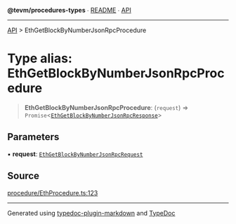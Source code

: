 **@tevm/procedures-types** ∙ [README](../README.md) ∙ [API](../API.md)

***

[API](../API.md) > EthGetBlockByNumberJsonRpcProcedure

# Type alias: EthGetBlockByNumberJsonRpcProcedure

> **EthGetBlockByNumberJsonRpcProcedure**: (`request`) => `Promise`\<[`EthGetBlockByNumberJsonRpcResponse`](EthGetBlockByNumberJsonRpcResponse.md)\>

## Parameters

▪ **request**: [`EthGetBlockByNumberJsonRpcRequest`](EthGetBlockByNumberJsonRpcRequest.md)

## Source

[procedure/EthProcedure.ts:123](https://github.com/evmts/tevm-monorepo/blob/main/packages/procedures-types/src/procedure/EthProcedure.ts#L123)

***
Generated using [typedoc-plugin-markdown](https://www.npmjs.com/package/typedoc-plugin-markdown) and [TypeDoc](https://typedoc.org/)
